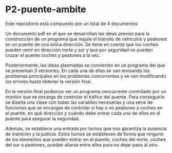 # P2-puente-ambite

Este repositorio está compuesto por un total de 4 documentos

Un documento pdf en el que se desarrollan las ideas previas para la construcción de un programa que regule el tránsito de vehículos y peatones en un puente de una única dirección. Se tiene en cuenta que los coches pueden venir en dirección norte y sur y que por seguridad no pueden cruzar el puente coches y peatones a la vez.

Posteriormente, las ideas plasmadas se convierten en un programa del que se presentan 3 versiones. En cada una de ellas se van revisando los problemas principales en los problemas concurrentes y se van modificando los errores hasta obtener la versión final.

En la versión final podemos ver un programa concurrente controlado por un monitor que se encarga de controlar el tráfico del puente. 
Para conseguirlo se diseña una clase con todas las variables necesarias y una serie de funciones que se encargan de controlar si hay o no peatones o coches en el puente, en qué dirección y cuándo debe entrar cada uno de ellos en el puente para asegurar la seguridad.

Además, se establece una entrada por turnos que nos garantiza la ausencia de inanición y la justicia. Estos turnos se establecen de forma que ninguno de los elementos que pueden entrar en el puente, coches del norte, coches del sur o peatones, puedan aliarse entre ellos para no dejar paso al otro.
